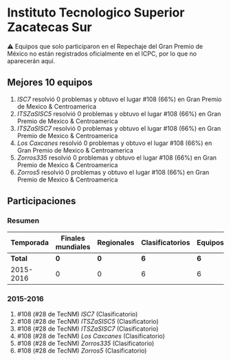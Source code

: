 # Instituto Tecnologico Superior Zacatecas Sur

:warning: Equipos que solo participaron en el Repechaje del Gran Premio de México no están registrados oficialmente en el ICPC, por lo que no aparecerán aquí.

## Mejores 10 equipos

1. _ISC7_ resolvió 0 problemas y obtuvo el lugar #108 (66%) en Gran Premio de Mexico & Centroamerica
1. _ITSZaSISC5_ resolvió 0 problemas y obtuvo el lugar #108 (66%) en Gran Premio de Mexico & Centroamerica
1. _ITSZaSISC7_ resolvió 0 problemas y obtuvo el lugar #108 (66%) en Gran Premio de Mexico & Centroamerica
1. _Los Caxcanes_ resolvió 0 problemas y obtuvo el lugar #108 (66%) en Gran Premio de Mexico & Centroamerica
1. _Zorros335_ resolvió 0 problemas y obtuvo el lugar #108 (66%) en Gran Premio de Mexico & Centroamerica
1. _Zorros5_ resolvió 0 problemas y obtuvo el lugar #108 (66%) en Gran Premio de Mexico & Centroamerica

## Participaciones

### Resumen

| Temporada | Finales mundiales | Regionales | Clasificatorios | Equipos |
| --- | --- | --- | --- | --- |
| **Total** | **0** | **0** | **6** | **6** |
| 2015-2016 | 0 | 0 | 6 | 6 |

### 2015-2016

1. #108 (#28 de TecNM) _ISC7_ (Clasificatorio)
1. #108 (#28 de TecNM) _ITSZaSISC5_ (Clasificatorio)
1. #108 (#28 de TecNM) _ITSZaSISC7_ (Clasificatorio)
1. #108 (#28 de TecNM) _Los Caxcanes_ (Clasificatorio)
1. #108 (#28 de TecNM) _Zorros335_ (Clasificatorio)
1. #108 (#28 de TecNM) _Zorros5_ (Clasificatorio)



